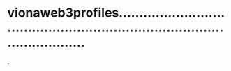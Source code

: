 # vionaweb3profiles..................................................................................................
.
